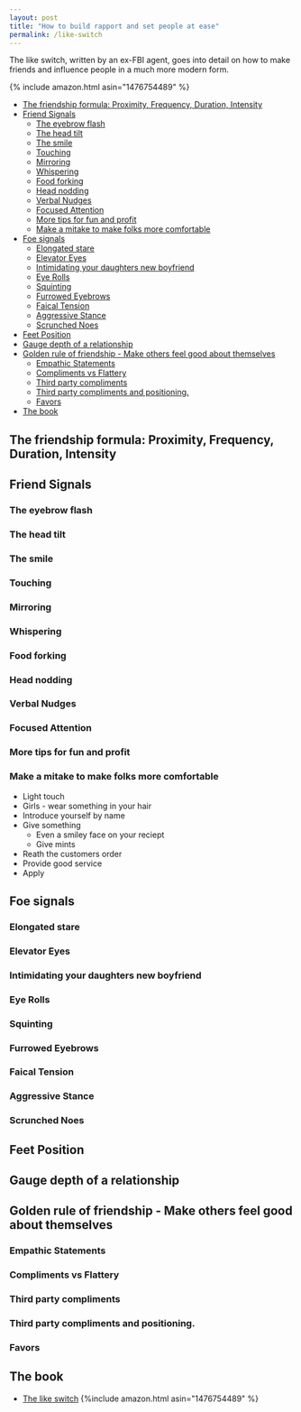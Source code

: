 ```yaml
---
layout: post
title: "How to build rapport and set people at ease"
permalink: /like-switch
---
```


The like switch, written by an ex-FBI agent, goes into detail on how to make friends and influence people in a much more modern form.

{% include amazon.html asin="1476754489" %}

<!-- prettier-ignore-start -->

<!-- vim-markdown-toc-start -->

- [The friendship formula: Proximity, Frequency, Duration, Intensity](#the-friendship-formula-proximity-frequency-duration-intensity)
- [Friend Signals](#friend-signals)
    - [The eyebrow flash](#the-eyebrow-flash)
    - [The head tilt](#the-head-tilt)
    - [The smile](#the-smile)
    - [Touching](#touching)
    - [Mirroring](#mirroring)
    - [Whispering](#whispering)
    - [Food forking](#food-forking)
    - [Head nodding](#head-nodding)
    - [Verbal Nudges](#verbal-nudges)
    - [Focused Attention](#focused-attention)
    - [More tips for fun and profit](#more-tips-for-fun-and-profit)
    - [Make a mitake to make folks more comfortable](#make-a-mitake-to-make-folks-more-comfortable)
- [Foe signals](#foe-signals)
    - [Elongated stare](#elongated-stare)
    - [Elevator Eyes](#elevator-eyes)
    - [Intimidating your daughters new boyfriend](#intimidating-your-daughters-new-boyfriend)
    - [Eye Rolls](#eye-rolls)
    - [Squinting](#squinting)
    - [Furrowed Eyebrows](#furrowed-eyebrows)
    - [Faical Tension](#faical-tension)
    - [Aggressive Stance](#aggressive-stance)
    - [Scrunched Noes](#scrunched-noes)
- [Feet Position](#feet-position)
- [Gauge depth of a relationship](#gauge-depth-of-a-relationship)
- [Golden rule of friendship - Make others feel good about themselves](#golden-rule-of-friendship---make-others-feel-good-about-themselves)
    - [Empathic Statements](#empathic-statements)
    - [Compliments vs Flattery](#compliments-vs-flattery)
    - [Third party compliments](#third-party-compliments)
    - [Third party compliments and positioning.](#third-party-compliments-and-positioning)
    - [Favors](#favors)
- [The book](#the-book)

<!-- vim-markdown-toc-end -->
<!-- prettier-ignore-end -->

## The friendship formula: Proximity, Frequency, Duration, Intensity

## Friend Signals

### The eyebrow flash

### The head tilt

### The smile

### Touching

### Mirroring

### Whispering

### Food forking

### Head nodding

### Verbal Nudges

### Focused Attention

### More tips for fun and profit

### Make a mitake to make folks more comfortable

- Light touch
- Girls - wear something in your hair
- Introduce yourself by name
- Give something
  - Even a smiley face on your reciept
  - Give mints
- Reath the customers order
- Provide good service
- Apply

## Foe signals

### Elongated stare

### Elevator Eyes

### Intimidating your daughters new boyfriend

### Eye Rolls

### Squinting

### Furrowed Eyebrows

### Faical Tension

### Aggressive Stance

### Scrunched Noes

## Feet Position

## Gauge depth of a relationship

## Golden rule of friendship - Make others feel good about themselves

### Empathic Statements

### Compliments vs Flattery

### Third party compliments

### Third party compliments and positioning.

### Favors

## The book

- [The like switch](https://www.amazon.com/Like-Switch-Influencing-Attracting-Winning/dp/1476754489)
  {%include amazon.html asin="1476754489" %}

